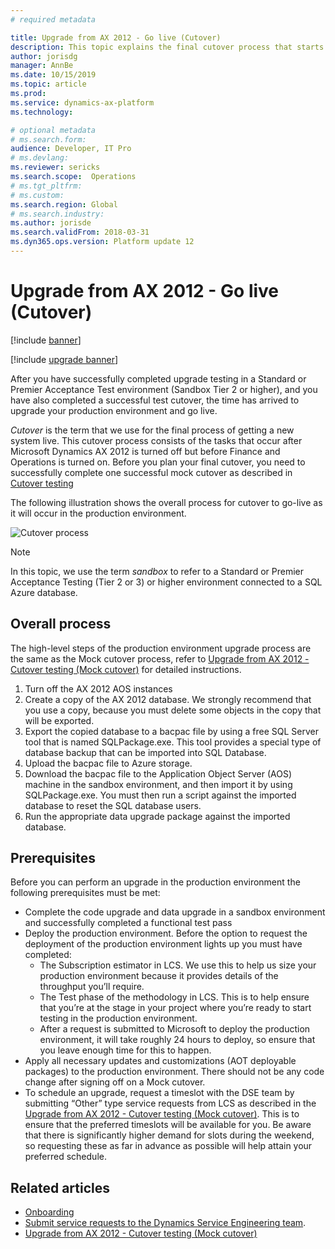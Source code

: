 ```yaml
---
# required metadata

title: Upgrade from AX 2012 - Go live (Cutover)
description: This topic explains the final cutover process that starts after you turn off Dynamics AX 2012 and completes with Finance and Operations running an upgraded version of your code and database.
author: jorisdg
manager: AnnBe
ms.date: 10/15/2019
ms.topic: article
ms.prod: 
ms.service: dynamics-ax-platform
ms.technology: 

# optional metadata
# ms.search.form: 
audience: Developer, IT Pro
# ms.devlang: 
ms.reviewer: sericks
ms.search.scope:  Operations
# ms.tgt_pltfrm: 
# ms.custom: 
ms.search.region: Global
# ms.search.industry: 
ms.author: jorisde
ms.search.validFrom: 2018-03-31
ms.dyn365.ops.version: Platform update 12
---
```


# Upgrade from AX 2012 - Go live (Cutover)

[!include [banner](../includes/banner.md)]

[!include [upgrade banner](../includes/upgrade-banner.md)]

After you have successfully completed upgrade testing in a Standard or Premier Acceptance Test environment (Sandbox Tier 2 or higher), and you have also completed a successful test cutover, the time has arrived to upgrade your production environment and go live.

*Cutover* is the term that we use for the final process of getting a new system live. This cutover process consists of the tasks that occur after Microsoft Dynamics AX 2012 is turned off but before Finance and Operations is turned on. Before you plan your final cutover, you need to successfully complete one successful mock cutover as described in [Cutover testing](./upgrade-cutover-testing.md)

The following illustration shows the overall process for cutover to go-live as it will occur in the production environment.

![Cutover process](./media/cutover_1.png)

> [!NOTE]
> In this topic, we use the term *sandbox* to refer to a Standard or Premier Acceptance Testing (Tier 2 or 3) or higher environment connected to a SQL Azure database.

## Overall process

The high-level steps of the production environment upgrade process are the same as the Mock cutover process, refer to [Upgrade from AX 2012 - Cutover testing (Mock cutover)](./upgrade-cutover-testing.md) for detailed instructions.


1. Turn off the AX 2012 AOS instances
2. Create a copy of the AX 2012 database. We strongly recommend that you use a copy, because you must delete some objects in the copy that will be exported.
3. Export the copied database to a bacpac file by using a free SQL Server tool that is named SQLPackage.exe. This tool provides a special type of database backup that can be imported into SQL Database.
4. Upload the bacpac file to Azure storage.
5. Download the bacpac file to the Application Object Server (AOS) machine in the sandbox environment, and then import it by using SQLPackage.exe. You must then run a script against the imported database to reset the SQL database users.
6. Run the appropriate data upgrade package against the imported database.

## Prerequisites 
Before you can perform an upgrade in the production environment the following prerequisites must be met:
-	Complete the code upgrade and data upgrade in a sandbox environment and successfully completed a functional test pass
-	Deploy the production environment. Before the option to request the deployment of the production environment lights up you must have completed:
    - The Subscription estimator in LCS. We use this to help us size your production environment because it provides details of the throughput you’ll require.
    - The Test phase of the methodology in LCS. This is to help ensure that you’re at the stage in your project where you’re ready to start testing in the production environment.
    - After a request is submitted to Microsoft to deploy the production environment, it will take roughly 24 hours to deploy, so ensure that you leave enough time for this to happen.
-	Apply all necessary updates and customizations (AOT deployable packages) to the production environment. There should not be any code change after signing off on a Mock cutover.
-	To schedule an upgrade, request a timeslot with the DSE team by submitting “Other” type service requests from LCS as described in the [Upgrade from AX 2012 - Cutover testing (Mock cutover)](./upgrade-cutover-testing.md). This is to ensure that the preferred timeslots will be available for you. Be aware that there is significantly higher demand for slots during the weekend, so requesting these as far in advance as possible will help attain your preferred schedule.

## Related articles
- [Onboarding](../../fin-ops/imp-lifecycle/onboard.md)
- [Submit service requests to the Dynamics Service Engineering team](../lifecycle-services/submit-request-dynamics-service-engineering-team.md).
- [Upgrade from AX 2012 - Cutover testing (Mock cutover)](./upgrade-cutover-testing.md)
